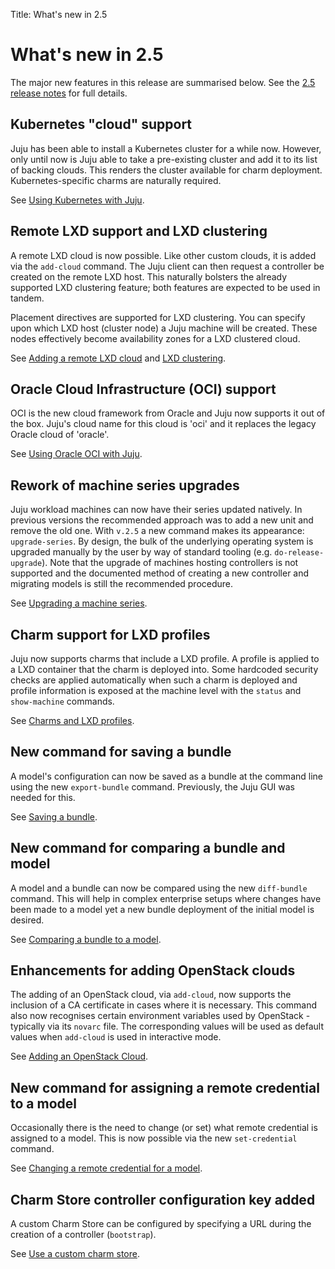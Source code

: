 Title: What's new in 2.5

# What's new in 2.5

The major new features in this release are summarised below. See the
[2.5 release notes][release-notes] for full details.

## Kubernetes "cloud" support

Juju has been able to install a Kubernetes cluster for a while now. However,
only until now is Juju able to take a pre-existing cluster and add it to its
list of backing clouds. This renders the cluster available for charm
deployment. Kubernetes-specific charms are naturally required.

See [Using Kubernetes with Juju][clouds-k8s].

## Remote LXD support and LXD clustering

A remote LXD cloud is now possible. Like other custom clouds, it is added via
the `add-cloud` command. The Juju client can then request a controller be
created on the remote LXD host. This naturally bolsters the already supported
LXD clustering feature; both features are expected to be used in tandem.

Placement directives are supported for LXD clustering. You can specify upon
which LXD host (cluster node) a Juju machine will be created. These nodes
effectively become availability zones for a LXD clustered cloud.

See [Adding a remote LXD cloud][clouds-lxd-advanced-remote] and
[LXD clustering][clouds-lxd-advanced-clustering].

## Oracle Cloud Infrastructure (OCI) support
 
OCI is the new cloud framework from Oracle and Juju now supports it out of the
box. Juju's cloud name for this cloud is 'oci' and it replaces the legacy
Oracle cloud of 'oracle'.

See [Using Oracle OCI with Juju][clouds-oci].

## Rework of machine series upgrades

Juju workload machines can now have their series updated natively. In previous
versions the recommended approach was to add a new unit and remove the old one.
With `v.2.5` a new command makes its appearance: `upgrade-series`. By design,
the bulk of the underlying operating system is upgraded manually by the user by
way of standard tooling (e.g. `do-release-upgrade`). Note that the upgrade of
machines hosting controllers is not supported and the documented method of
creating a new controller and migrating models is still the recommended
procedure.

See [Upgrading a machine series][upgrade-series].

## Charm support for LXD profiles

Juju now supports charms that include a LXD profile. A profile is applied to a
LXD container that the charm is deployed into. Some hardcoded security checks
are applied automatically when such a charm is deployed and profile information
is exposed at the machine level with the `status` and `show-machine` commands.

See [Charms and LXD profiles][clouds-lxd-advanced-profiles].

## New command for saving a bundle

A model's configuration can now be saved as a bundle at the command line using
the new `export-bundle` command. Previously, the Juju GUI was needed for this.

See [Saving a bundle][charms-bundles-export].

## New command for comparing a bundle and model 

A model and a bundle can now be compared using the new `diff-bundle` command.
This will help in complex enterprise setups where changes have been made to a
model yet a new bundle deployment of the initial model is desired.

See [Comparing a bundle to a model][charms-bundles-diff].

## Enhancements for adding OpenStack clouds

The adding of an OpenStack cloud, via `add-cloud`, now supports the inclusion
of a CA certificate in cases where it is necessary. This command also now
recognises certain environment variables used by OpenStack - typically via its
`novarc` file. The corresponding values will be used as default values when
`add-cloud` is used in interactive mode.

See [Adding an OpenStack Cloud][clouds-openstack-adding].

## New command for assigning a remote credential to a model 

Occasionally there is the need to change (or set) what remote credential is
assigned to a model. This is now possible via the new `set-credential` command.

See [Changing a remote credential for a model][credentials-set-credential].

## Charm Store controller configuration key added

A custom Charm Store can be configured by specifying a URL during the creation
of a controller (`bootstrap`).

See [Use a custom charm store][controllers-creating-charmstore-url].


<!-- LINKS -->

[release-notes]: ./reference-release-notes.md#juju_2.5.0
[clouds-k8s]: ./clouds-k8s.md
[clouds-lxd-advanced-remote]: ./clouds-lxd-advanced.md#adding-a-remote-lxd-cloud
[clouds-lxd-advanced-clustering]: ./clouds-lxd-advanced.md#lxd-clustering
[clouds-oci]: ./clouds-oci.md
[upgrade-series]: ./upgrade-series.md
[clouds-lxd-advanced-profiles]: ./clouds-lxd-advanced.md#charms-and-lxd-profiles
[charms-bundles-export]: ./charms-bundles.md#saving-a-bundle
[charms-bundles-diff]: ./charms-bundles.md#comparing-a-bundle-to-a-model
[clouds-openstack-adding]: ./help-openstack.md#adding-an-openstack-cloud
[credentials-set-credential]: ./credentials.md#changing-a-remote-credential-for-a-model
[controllers-creating-charmstore-url]: ./controllers-creating.md#use-a-custom-charm-store
